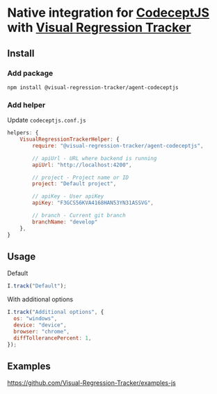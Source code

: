 # Native integration for [CodeceptJS](https://github.com/codecept-js/CodeceptJS) with [Visual Regression Tracker](https://github.com/Visual-Regression-Tracker/Visual-Regression-Tracker)

## Install

### Add package

`npm install @visual-regression-tracker/agent-codeceptjs`

### Add helper

Update `codeceptjs.conf.js`

```js
helpers: {
    VisualRegressionTrackerHelper: {
        require: "@visual-regression-tracker/agent-codeceptjs",

        // apiUrl - URL where backend is running
        apiUrl: "http://localhost:4200",

        // project - Project name or ID
        project: "Default project",

        // apiKey - User apiKey
        apiKey: "F3GCS56KVA4168HAN53YN31ASSVG",

        // branch - Current git branch
        branchName: "develop"
    },
}
```

## Usage

Default

```js
I.track("Default");
```

With additional options

```js
I.track("Additional options", {
  os: "windows",
  device: "device",
  browser: "chrome",
  diffTollerancePercent: 1,
});
```

## Examples

https://github.com/Visual-Regression-Tracker/examples-js
